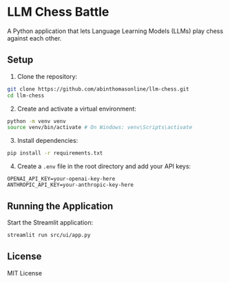 # LLM Chess Battle

A Python application that lets Language Learning Models (LLMs) play chess against each other.

## Setup

1. Clone the repository:

```bash
git clone https://github.com/abinthomasonline/llm-chess.git
cd llm-chess
```

2. Create and activate a virtual environment:

```bash
python -m venv venv
source venv/bin/activate # On Windows: venv\Scripts\activate
```


3. Install dependencies:

```bash
pip install -r requirements.txt
```


4. Create a `.env` file in the root directory and add your API keys:

```
OPENAI_API_KEY=your-openai-key-here
ANTHROPIC_API_KEY=your-anthropic-key-here
```

## Running the Application

Start the Streamlit application:

```bash
streamlit run src/ui/app.py
```

## License

MIT License
